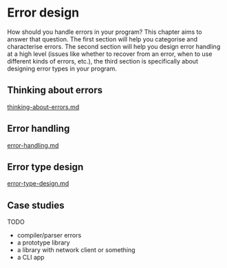 # Error design

How should you handle errors in your program? This chapter aims to answer that question. The first section will help you categorise and characterise errors. The second section will help you design error handling at a high level (issues like whether to recover from an error, when to use different kinds of errors, etc.), the third section is specifically about designing error types in your program.

## Thinking about errors

[thinking-about-errors.md](thinking-about-errors.md)

## Error handling

[error-handling.md](error-handling.md)

## Error type design

[error-type-design.md](error-type-design.md)

## Case studies

TODO

* compiler/parser errors
* a prototype library
* a library with network client or something
* a CLI app
